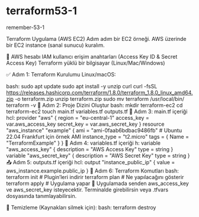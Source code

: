 # terraform53-1
remember-53-1

Terraform Uygulama (AWS EC2)
Adım adım bir EC2 örneği. AWS üzerinde bir EC2 instance (sanal sunucu) kuralım.

🔧 AWS hesabı
IAM kullanıcı erişim anahtarları (Access Key ID & Secret Access Key)
Terraform yüklü bir bilgisayar (Linux/Mac/Windows)

✅ Adım 1: Terraform Kurulumu
Linux/macOS:

bash:
sudo apt update
sudo apt install -y unzip curl
curl -fsSL https://releases.hashicorp.com/terraform/1.8.0/terraform_1.8.0_linux_amd64.zip -o terraform.zip
unzip terraform.zip
sudo mv terraform /usr/local/bin/
terraform -v
📁 Adım 2: Proje Dizini Oluştur
bash:
mkdir terraform-ec2
cd terraform-ec2
touch main.tf variables.tf outputs.tf
📝 Adım 3: main.tf içeriği
hcl:
provider "aws" {
  region     = "eu-central-1"
  access_key = var.aws_access_key
  secret_key = var.aws_secret_key
}
resource "aws_instance" "example" {
  ami           = "ami-0faab6bdbac9486fb" # Ubuntu 22.04 Frankfurt için örnek AMI
  instance_type = "t2.micro"
  tags = {
    Name = "TerraformExample"
  }
}
🔐 Adım 4: variables.tf içeriği
h:
variable "aws_access_key" {
  description = "AWS Access Key"
  type        = string
}
variable "aws_secret_key" {
  description = "AWS Secret Key"
  type        = string
}
📤 Adım 5: outputs.tf içeriği
hcl:
output "instance_public_ip" {
  value = aws_instance.example.public_ip
}
🧪 Adım 6: Terraform Komutları
bash:
terraform init        # Plugin’leri indirir
terraform plan        # Ne yapılacağını gösterir
terraform apply       # Uygulama yapar
📝 Uygulamada senden aws_access_key ve aws_secret_key isteyecektir. Terminalde girebilirsin veya .tfvars dosyasında tanımlayabilirsin.

🧹 Temizleme (Kaynakları silmek için):
bash:
terraform destroy

